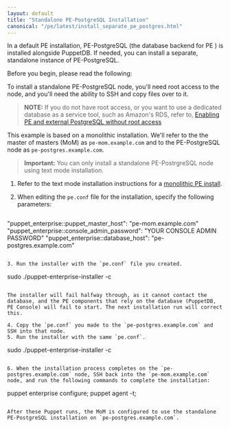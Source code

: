 ```yaml
---
layout: default
title: "Standalone PE-PostgreSQL Installation"
canonical: "/pe/latest/install_separate_pe_postgres.html"
---
```


In a default PE installation, PE-PostgreSQL (the database backend for PE ) is installed alongside PuppetDB. If needed, you can install a separate, standalone instance of PE-PostgreSQL.

Before you begin, please read the following:

To install a standalone PE-PostgreSQL node, you'll need root access to the node, and you'll need the ability to SSH and copy files over to it.

>**NOTE:** If you do not have root access, or you want to use a dedicated database as a service tool, such as Amazon's RDS, refer to, [Enabling PE and external PostgreSQL without root access](./install_external_postgresql.html)

This example is based on a monolithic installation. We'll refer to the the master of masters (MoM) as `pe-mom.example.com` and to the PE-PostgreSQL node as `pe-postgres.example.com`.

>**Important:** You can only install a standalone PE-PostrgreSQL node using text mode installation.

1. Refer to the text mode installation instructions for a [monolithic PE install](./install_text_mode_mono.html). 
2. When editing the `pe.conf` file for the installation, specify the following parameters: 

   ```
  "puppet_enterprise::puppet_master_host": "pe-mom.example.com"
  "puppet_enterprise::console_admin_password": "YOUR CONSOLE ADMIN PASSWORD"
  "puppet_enterprise::database_host": "pe-postgres.example.com"
   ```

3. Run the installer with the `pe.conf` file you created.

   ```
   sudo ./puppet-enterprise-installer -c <FULL PATH TO pe.conf>
   ```

The installer will fail halfway through, as it cannot contact the database, and the PE components that rely on the database (PuppetDB, PE Console) will fail to start. The next installation run will correct this.

4. Copy the `pe.conf` you made to the `pe-postgres.example.com` and SSH into that node.
5. Run the installer with the same `pe.conf`.

  ```
  sudo ./puppet-enterprise-installer -c <FULL PATH TO pe.conf>
  ```

6. When the installation process completes on the `pe-postgres.example.com` node, SSH back into the `pe-mom.example.com` node, and run the following commands to complete the installation:

  ```
  puppet enterprise configure;
  puppet agent -t;
  ```

After these Puppet runs, the MoM is configured to use the standalone PE-PostgreSQL installation on `pe-postgres.example.com`.
